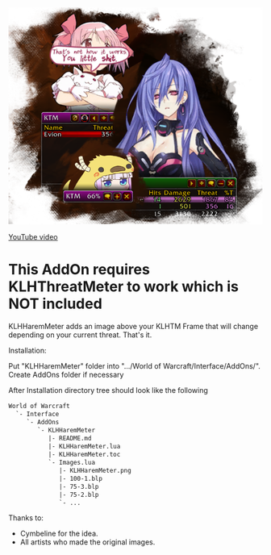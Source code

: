 ![preview](Images/KLHHaremMeter.png?raw=true "Title")

[YouTube video](https://youtu.be/uQlmEFGHviY)

# This AddOn requires KLHThreatMeter to work which is NOT included

KLHHaremMeter adds an image above your KLHTM Frame that will change depending on your current threat. That's it.

Installation:

Put "KLHHaremMeter" folder into ".../World of Warcraft/Interface/AddOns/".
Create AddOns folder if necessary

After Installation directory tree should look like the following

	World of Warcraft
	  `- Interface
		 `- AddOns
			`- KLHHaremMeter
			   |- README.md
			   |- KLHHaremMeter.lua
			   |- KLHHaremMeter.toc
			   `- Images.lua
			      |- KLHHaremMeter.png
			      |- 100-1.blp
			      |- 75-3.blp
			      |- 75-2.blp
			      `- ...


Thanks to:
- Cymbeline for the idea.
- All artists who made the original images.